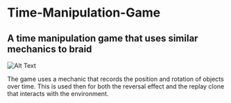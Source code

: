 # Time-Manipulation-Game
A time manipulation game that uses similar mechanics to braid 
---
![Alt Text](gameplaygif.gif)

The game uses a mechanic that records the position and rotation of objects over time. This is used then for both the reversal effect and the replay clone that interacts with the environment.
